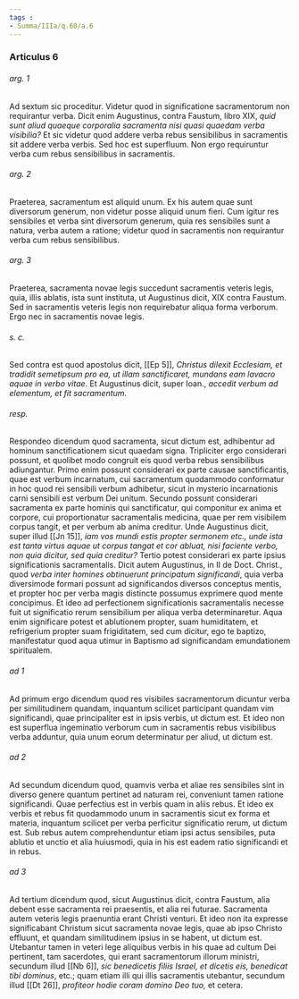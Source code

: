 ```yaml
---
tags : 
- Summa/IIIa/q.60/a.6
---
```


### Articulus 6

###### arg. 1
Ad sextum sic proceditur. Videtur quod in significatione sacramentorum non requirantur verba. Dicit enim Augustinus, contra Faustum, libro XIX, *quid sunt aliud quaeque corporalia sacramenta nisi quasi quaedam verba visibilia?* Et sic videtur quod addere verba rebus sensibilibus in sacramentis sit addere verba verbis. Sed hoc est superfluum. Non ergo requiruntur verba cum rebus sensibilibus in sacramentis.

###### arg. 2
Praeterea, sacramentum est aliquid unum. Ex his autem quae sunt diversorum generum, non videtur posse aliquid unum fieri. Cum igitur res sensibiles et verba sint diversorum generum, quia res sensibiles sunt a natura, verba autem a ratione; videtur quod in sacramentis non requirantur verba cum rebus sensibilibus.

###### arg. 3
Praeterea, sacramenta novae legis succedunt sacramentis veteris legis, quia, illis ablatis, ista sunt instituta, ut Augustinus dicit, XIX contra Faustum. Sed in sacramentis veteris legis non requirebatur aliqua forma verborum. Ergo nec in sacramentis novae legis.

###### s. c.
Sed contra est quod apostolus dicit, [[Ep 5]], *Christus dilexit Ecclesiam, et tradidit semetipsum pro ea, ut illam sanctificaret, mundans eam lavacro aquae in verbo vitae*. Et Augustinus dicit, super Ioan., *accedit verbum ad elementum, et fit sacramentum*.

###### resp.
Respondeo dicendum quod sacramenta, sicut dictum est, adhibentur ad hominum sanctificationem sicut quaedam signa. Tripliciter ergo considerari possunt, et quolibet modo congruit eis quod verba rebus sensibilibus adiungantur. Primo enim possunt considerari ex parte causae sanctificantis, quae est verbum incarnatum, cui sacramentum quodammodo conformatur in hoc quod rei sensibili verbum adhibetur, sicut in mysterio incarnationis carni sensibili est verbum Dei unitum. Secundo possunt considerari sacramenta ex parte hominis qui sanctificatur, qui componitur ex anima et corpore, cui proportionatur sacramentalis medicina, quae per rem visibilem corpus tangit, et per verbum ab anima creditur. Unde Augustinus dicit, super illud [[Jn 15]], *iam vos mundi estis propter sermonem etc., unde ista est tanta virtus aquae ut corpus tangat et cor abluat, nisi faciente verbo, non quia dicitur, sed quia creditur?* Tertio potest considerari ex parte ipsius significationis sacramentalis. Dicit autem Augustinus, in II de Doct. Christ., quod *verba inter homines obtinuerunt principatum significandi*, quia verba diversimode formari possunt ad significandos diversos conceptus mentis, et propter hoc per verba magis distincte possumus exprimere quod mente concipimus. Et ideo ad perfectionem significationis sacramentalis necesse fuit ut significatio rerum sensibilium per aliqua verba determinaretur. Aqua enim significare potest et ablutionem propter, suam humiditatem, et refrigerium propter suam frigiditatem, sed cum dicitur, ego te baptizo, manifestatur quod aqua utimur in Baptismo ad significandam emundationem spiritualem.

###### ad 1
Ad primum ergo dicendum quod res visibiles sacramentorum dicuntur verba per similitudinem quandam, inquantum scilicet participant quandam vim significandi, quae principaliter est in ipsis verbis, ut dictum est. Et ideo non est superflua ingeminatio verborum cum in sacramentis rebus visibilibus verba adduntur, quia unum eorum determinatur per aliud, ut dictum est.

###### ad 2
Ad secundum dicendum quod, quamvis verba et aliae res sensibiles sint in diverso genere quantum pertinet ad naturam rei, conveniunt tamen ratione significandi. Quae perfectius est in verbis quam in aliis rebus. Et ideo ex verbis et rebus fit quodammodo unum in sacramentis sicut ex forma et materia, inquantum scilicet per verba perficitur significatio rerum, ut dictum est. Sub rebus autem comprehenduntur etiam ipsi actus sensibiles, puta ablutio et unctio et alia huiusmodi, quia in his est eadem ratio significandi et in rebus.

###### ad 3
Ad tertium dicendum quod, sicut Augustinus dicit, contra Faustum, alia debent esse sacramenta rei praesentis, et alia rei futurae. Sacramenta autem veteris legis praenuntia erant Christi venturi. Et ideo non ita expresse significabant Christum sicut sacramenta novae legis, quae ab ipso Christo effluunt, et quandam similitudinem ipsius in se habent, ut dictum est. Utebantur tamen in veteri lege aliquibus verbis in his quae ad cultum Dei pertinent, tam sacerdotes, qui erant sacramentorum illorum ministri, secundum illud [[Nb 6]], *sic benedicetis filiis Israel, et dicetis eis, benedicat tibi dominus*, etc.; quam etiam illi qui illis sacramentis utebantur, secundum illud [[Dt 26]], *profiteor hodie coram domino Deo tuo,* et cetera.

